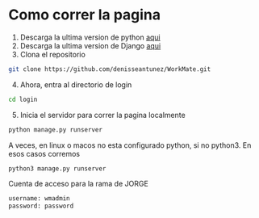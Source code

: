 # Como correr la pagina
1. Descarga la ultima version de python [aqui](https://www.python.org/downloads/)
2. Descarga la ultima version de Django [aqui](https://www.djangoproject.com/download/)
3. Clona el repositorio
```bash
git clone https://github.com/denisseantunez/WorkMate.git
```
4. Ahora, entra al directorio de login
```bash
cd login
```
5. Inicia el servidor para correr la pagina localmente
```bash
python manage.py runserver
```
A veces, en linux o macos no esta configurado python, si no python3. En esos casos corremos
```bash
python3 manage.py runserver
```
Cuenta de acceso para la rama de JORGE
```bash
username: wmadmin
password: password
```
